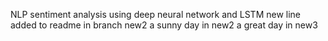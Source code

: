 NLP sentiment analysis using deep neural network and LSTM
new line added to readme in branch new2
a sunny day in new2
a great day in new3
